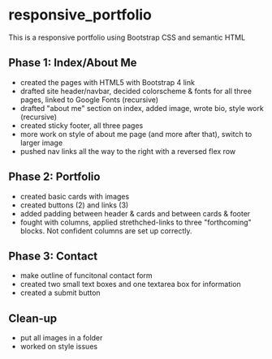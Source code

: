 # responsive_portfolio
This is a responsive portfolio using Bootstrap CSS and semantic HTML

## Phase 1: Index/About Me
- created the pages with HTML5 with Bootstrap 4 link
- drafted site header/navbar, decided colorscheme & fonts for all three pages, linked to Google Fonts (recursive)
- drafted "about me" section on index, added image, wrote bio, style work (recursive)
- created sticky footer, all three pages
- more work on style of about me page (and more after that), switch to larger image
- pushed nav links all the way to the right with a reversed flex row

## Phase 2: Portfolio
- created basic cards with images
- created buttons (2) and links (3)
- added padding between header & cards and between cards & footer
- fought with columns, applied strethched-links to three "forthcoming" blocks. Not confident columns are set up correctly.

## Phase 3: Contact
- make outline of funcitonal contact form
- created two small text boxes and one textarea box for information
- created a submit button

## Clean-up
- put all images in a folder
- worked on style issues